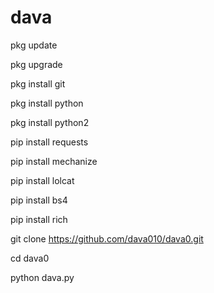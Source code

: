 # dava

pkg update

pkg upgrade

pkg install git

pkg install python

pkg install python2

pip install requests

pip install mechanize

pip install lolcat

pip install bs4

pip install rich

git clone https://github.com/dava010/dava0.git

cd dava0

python dava.py
